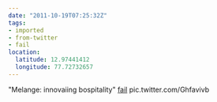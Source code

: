 ```yaml
---
date: "2011-10-19T07:25:32Z"
tags:
- imported
- from-twitter
- fail
location:
  latitude: 12.97441412
  longitude: 77.72732657
---
```

"Melange: innovaiing bospitality" [fail](/tags/fail) pic.twitter.com/Ghfavivb
